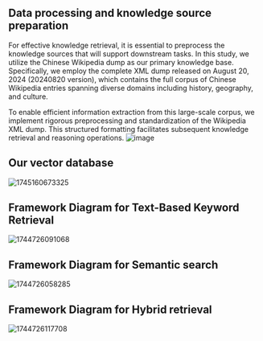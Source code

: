 ## Data processing and knowledge source preparation
For effective knowledge retrieval, it is essential to preprocess the knowledge sources that will support downstream tasks. In this study, we utilize the Chinese Wikipedia dump as our primary knowledge base. Specifically, we employ the complete XML dump released on August 20, 2024 (20240820 version), which contains the full corpus of Chinese Wikipedia entries spanning diverse domains including history, geography, and culture.

To enable efficient information extraction from this large-scale corpus, we implement rigorous preprocessing and standardization of the Wikipedia XML dump. This structured formatting facilitates subsequent knowledge retrieval and reasoning operations.
![image](https://github.com/user-attachments/assets/cb4e99dd-2fab-4a0e-9364-1a01cc6a4b88)

## Our vector database
![1745160673325](https://github.com/user-attachments/assets/72d16cf1-849e-42b9-8968-ea351f721c7b)



## Framework Diagram for Text-Based Keyword Retrieval
![1744726091068](https://github.com/user-attachments/assets/1c9987e0-50e8-414e-970e-30095453f9f2)


## Framework Diagram for Semantic search
![1744726058285](https://github.com/user-attachments/assets/d751940e-4570-42c8-9d9c-70413432f3d1)



## Framework Diagram for Hybrid retrieval
![1744726117708](https://github.com/user-attachments/assets/ca8eb95c-60d4-4fd1-8b68-356bca808c0c)
